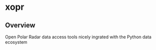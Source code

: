 # xopr

## Overview

Open Polar Radar data access tools nicely ingrated with the Python data ecosystem

